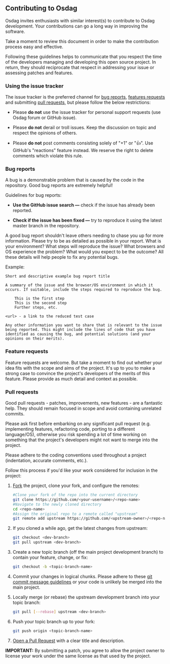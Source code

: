 
## Contributing to Osdag

Osdag invites enthusiasts with similar interest(s) to contribute to Osdag development. Your contributions can go a long way in improving the software.

Take a moment to review this document in order to make the contribution process easy and effective.

Following these guidelines helps to communicate that you respect the time of the developers managing and developing this open source project. In return, they should reciprocate that respect in addressing your issue or assessing patches and features.

### Using the issue tracker

The issue tracker is the preferred channel for <a href= "#bugs">bug reports</a>, <a href= "#feature">features requests</a> and submitting <a href= "#pull">pull requests</a>, but please follow the below restrictions:

   * Please **do not** use the issue tracker for personal support requests (use Osdag forum or GitHub issue).

   * Please **do not** derail or troll issues. Keep the discussion on topic and respect the opinions of others.

   * Please **do not** post comments consisting solely of "+1" or "👍". Use GitHub's "reactions" feature instead. We reserve the right to delete comments which violate this rule.

### <a id="user-content-bugs" class="anchor" href="#bugs" aria-hidden="true"></a> Bug reports


A bug is a demonstrable problem that is caused by the code in the repository. Good bug reports are extremely helpful!

Guidelines for bug reports:

   * **Use the GitHub issue search —** check if the issue has already been reported.

   * **Check if the issue has been fixed —** try to reproduce it using the latest master branch in the repository.

A good bug report shouldn't leave others needing to chase you up for more information. Please try to be as detailed as possible in your report. What is your environment? What steps will reproduce the issue? What browsers and OS experience the problem? What would you expect to be the outcome? All these details will help people to fix any potential bugs.

Example:

    Short and descriptive example bug report title

    A summary of the issue and the browser/OS environment in which it occurs. If suitable, include the steps required to reproduce the bug.

        This is the first step
        This is the second step
        Further steps, etc.

    <url> - a link to the reduced test case

    Any other information you want to share that is relevant to the issue being reported. This might include the lines of code that you have identified as causing the bug, and potential solutions (and your opinions on their merits).

### <a id="user-content-feature" class="anchor" href="#bugs" aria-hidden="true"></a>Feature requests

Feature requests are welcome. But take a moment to find out whether your idea fits with the scope and aims of the project. It's up to you to make a strong case to convince the project's developers of the merits of this feature. Please provide as much detail and context as possible.

### <a id="user-content-pull" class="anchor" href="#bugs" aria-hidden="true"></a>Pull requests

Good pull requests - patches, improvements, new features - are a fantastic help. They should remain focused in scope and avoid containing unrelated commits.

Please ask first before embarking on any significant pull request (e.g. implementing features, refactoring code, porting to a different language/OS), otherwise you risk spending a lot of time working on something that the project's developers might not want to merge into the project.

Please adhere to the coding conventions used throughout a project (indentation, accurate comments, etc.).

Follow this process if you'd like your work considered for inclusion in the project:

   1. <a href= "https://help.github.com/articles/fork-a-repo/">Fork</a> the project, clone your fork, and configure the remotes:
      
       ```bash
       #Clone your fork of the repo into the current directory
       git clone https://github.com/<your-username>/<repo-name>
       #Navigate to the newly cloned directory
       cd <repo-name>
       #Assign the original repo to a remote called "upstream"
       git remote add upstream https://github.com/<upstream-owner>/<repo-name>
       ```
      
   2. If you cloned a while ago, get the latest changes from upstream:
      
       ```bash
       git checkout <dev-branch>
       git pull upstream <dev-branch>
       ```
      
   3. Create a new topic branch (off the main project development branch) to contain your feature, change, or fix:
      
       ```bash
       git checkout -b <topic-branch-name>
       ```
      
   4. Commit your changes in logical chunks. Please adhere to these <a href= "http://tbaggery.com/2008/04/19/a-note-about-git-commit-messages.html">git commit message guidelines</a> or your code is unlikely be merged into the main project.

   5. Locally merge (or rebase) the upstream development branch into your topic branch:
       
       ```bash
       git pull [--rebase] upstream <dev-branch>
       ```
   
   6. Push your topic branch up to your fork:
      
       ```bash
       git push origin <topic-branch-name>
       ```
      
   7. <a href= "https://help.github.com/articles/about-pull-requests/">Open a Pull Request</a> with a clear title and description.

**IMPORTANT:** By submitting a patch, you agree to allow the project owner to license your work under the same license as that used by the project.











